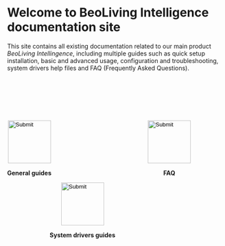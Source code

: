 # Welcome to BeoLiving Intelligence documentation site

This site contains all existing documentation related to our main product _BeoLiving Intellingence_, including multiple guides such as quick setup 
installation, basic and advanced usage, configuration and troubleshooting, system drivers help files and FAQ (Frequently Asked Questions).



<div style="display:flex; align-items: center;  flex-direction: row">

 <div style="margin:auto; width: 500px; margin-top: 100px">
  <div style="float:left">
   <div align="center">
    <input type="image" src="icons/guides.png" height="100px" onclick="location.href='https://ik-avi.github.io/doctest/bli-guides/'"/>
    </div>
   <p align="center"><strong>General guides</strong></p>
   </div>

  <div style="float:right">
   <div align="center">
    <input type="image" src="icons/systems.png" height="100px" onclick="location.href='https://ik-avi.github.io/doctest/bli-help-files/drivers/main.html'"/>
    </div>
  <p align="center"><strong>System drivers guides</strong></p>
  </div>
 </div>
  
  
  <div style="margin:auto; width: 500px; margin-top: 100px">
   <div style="float:center">
    <div align="center">
     <input type="image" src="icons/guides.png" height="100px" onclick="location.href='https://ik-avi.github.io/doctest/bli-guides/'"/>
    </div>
    <p align="center"><strong>FAQ</strong></p>
   </div>
 </div>
  
</div>
  
  


